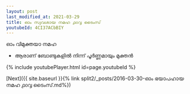 ```yaml
---
layout: post
last_modified_at: 2021-03-29
title: ഓം സ്വവശായ നമഹ ൧൦൮ ടൈംസ്
youtubeId: 4CI37ACbBIY
---
```

 
 
 ഓം വിമുക്തയാ നമഹ 
 
 -  ആരാണ് ബോണ്ടുകളിൽ നിന്ന് പൂർണ്ണമായും മുക്തൻ 
 
  
 
  
 
 
 
 
 
 


{% include youtubePlayer.html id=page.youtubeId %}
 
[Next]({{ site.baseurl }}{% link  split2/_posts/2016-03-30-ഓം ഭയാപഹായ നമഹ ൧൦൮ ടൈംസ്.md%})
 

